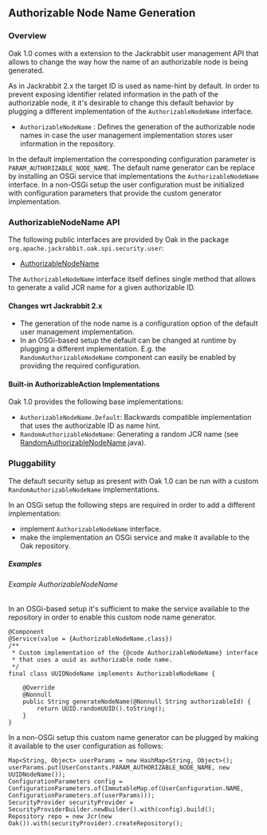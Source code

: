 <!--
   Licensed to the Apache Software Foundation (ASF) under one or more
   contributor license agreements.  See the NOTICE file distributed with
   this work for additional information regarding copyright ownership.
   The ASF licenses this file to You under the Apache License, Version 2.0
   (the "License"); you may not use this file except in compliance with
   the License.  You may obtain a copy of the License at

       http://www.apache.org/licenses/LICENSE-2.0

   Unless required by applicable law or agreed to in writing, software
   distributed under the License is distributed on an "AS IS" BASIS,
   WITHOUT WARRANTIES OR CONDITIONS OF ANY KIND, either express or implied.
   See the License for the specific language governing permissions and
   limitations under the License.
  -->

Authorizable Node Name Generation
--------------------------------------------------------------------------------

### Overview

Oak 1.0 comes with a extension to the Jackrabbit user management API that allows
to change the way how the name of an authorizable node is being generated.

As in Jackrabbit 2.x the target ID is used as name-hint by default. In order to
prevent exposing identifier related information in the path of the authorizable
node, it it's desirable to change this default behavior by plugging a different
implementation of the `AuthorizableNodeName` interface.

- `AuthorizableNodeName` : Defines the generation of the authorizable node names
   in case the user management implementation stores user information in the repository.

In the default implementation the corresponding configuration parameter is
`PARAM_AUTHORIZABLE_NODE_NAME`. The default name generator can be replace
by installing an OSGi service that implementations the `AuthorizableNodeName` interface.
In a non-OSGi setup the user configuration must be initialized with configuration
parameters that provide the custom generator implementation.

### AuthorizableNodeName API

The following public interfaces are provided by Oak in the package `org.apache.jackrabbit.oak.spi.security.user`:

- [AuthorizableNodeName]

The `AuthorizableNodeName` interface itself defines single method that allows
to generate a valid JCR name for a given authorizable ID.

#### Changes wrt Jackrabbit 2.x

- The generation of the node name is a configuration option of the default
  user management implementation.
- In an OSGi-based setup the default can be changed at runtime by plugging a
  different implementation. E.g. the `RandomAuthorizableNodeName` component
  can easily be enabled by providing the required configuration.

#### Built-in AuthorizableAction Implementations

Oak 1.0 provides the following base implementations:

- `AuthorizableNodeName.Default`: Backwards compatible implementation that
   uses the authorizable ID as name hint.
- `RandomAuthorizableNodeName`: Generating a random JCR name (see [RandomAuthorizableNodeName].java).

### Pluggability

The default security setup as present with Oak 1.0 can be run with a custom
`RandomAuthorizableNodeName` implementations.

In an OSGi setup the following steps are required in order to add a different
implementation:

- implement `AuthorizableNodeName` interface.
- make the implementation an OSGi service and make it available to the Oak repository.

##### Examples

###### Example AuthorizableNodeName

In an OSGi-based setup it's sufficient to make the service available to the repository
in order to enable this custom node name generator.

    @Component
    @Service(value = {AuthorizableNodeName.class})
    /**
     * Custom implementation of the {@code AuthorizableNodeName} interface
     * that uses a uuid as authorizable node name.
     */
    final class UUIDNodeName implements AuthorizableNodeName {

        @Override
        @Nonnull
        public String generateNodeName(@Nonnull String authorizableId) {
            return UUID.randomUUID().toString();
        }
    }

In a non-OSGi setup this custom name generator can be plugged by making it available
to the user configuration as follows:

    Map<String, Object> userParams = new HashMap<String, Object>();
    userParams.put(UserConstants.PARAM_AUTHORIZABLE_NODE_NAME, new UUIDNodeName());
    ConfigurationParameters config =  ConfigurationParameters.of(ImmutableMap.of(UserConfiguration.NAME, ConfigurationParameters.of(userParams)));
    SecurityProvider securityProvider = SecurityProviderBuilder.newBuilder().with(config).build();
    Repository repo = new Jcr(new Oak()).with(securityProvider).createRepository();

<!-- hidden references -->
[AuthorizableNodeName]: /oak/docs/apidocs/org/apache/jackrabbit/oak/spi/security/user/AuthorizableNodeName.html
[RandomAuthorizableNodeName]: /oak/docs/apidocs/org/apache/jackrabbit/oak/security/user/RandomAuthorizableNodeName.html
